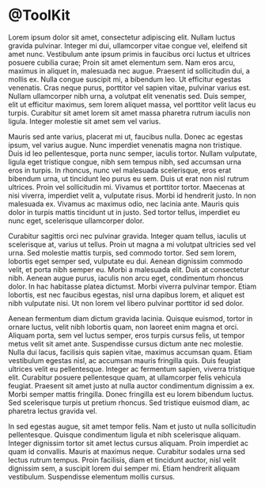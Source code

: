 # @ToolKit

Lorem ipsum dolor sit amet, consectetur adipiscing elit. Nullam luctus gravida pulvinar. Integer mi dui, ullamcorper vitae congue vel, eleifend sit amet nunc. Vestibulum ante ipsum primis in faucibus orci luctus et ultrices posuere cubilia curae; Proin sit amet elementum sem. Nam eros arcu, maximus in aliquet in, malesuada nec augue. Praesent id sollicitudin dui, a mollis ex. Nulla congue suscipit mi, a bibendum leo. Ut efficitur egestas venenatis. Cras neque purus, porttitor vel sapien vitae, pulvinar varius est. Nullam ullamcorper nibh urna, a volutpat elit venenatis sed. Duis semper, elit ut efficitur maximus, sem lorem aliquet massa, vel porttitor velit lacus eu turpis. Curabitur sit amet lorem sit amet massa pharetra rutrum iaculis non ligula. Integer molestie sit amet sem vel varius.

Mauris sed ante varius, placerat mi ut, faucibus nulla. Donec ac egestas ipsum, vel varius augue. Nunc imperdiet venenatis magna non tristique. Duis id leo pellentesque, porta nunc semper, iaculis tortor. Nullam vulputate, ligula eget tristique congue, nibh sem tempus nibh, sed accumsan urna eros in turpis. In rhoncus, nunc vel malesuada scelerisque, eros erat bibendum urna, ut tincidunt leo purus eu sem. Duis ut erat non nisl rutrum ultrices. Proin vel sollicitudin mi. Vivamus et porttitor tortor. Maecenas at nisi viverra, imperdiet velit a, vulputate risus. Morbi id hendrerit justo. In non malesuada ex. Vivamus ac maximus odio, nec lacinia ante. Mauris quis dolor in turpis mattis tincidunt ut in justo. Sed tortor tellus, imperdiet eu nunc eget, scelerisque ullamcorper dolor.

Curabitur sagittis orci nec pulvinar gravida. Integer quam tellus, iaculis ut scelerisque at, varius ut tellus. Proin ut magna a mi volutpat ultricies sed vel urna. Sed molestie mattis turpis, sed commodo tortor. Sed sem lorem, lobortis eget semper sed, vulputate eu dui. Aenean dignissim commodo velit, et porta nibh semper eu. Morbi a malesuada elit. Duis at consectetur nibh. Aenean augue purus, iaculis non arcu eget, condimentum rhoncus dolor. In hac habitasse platea dictumst. Morbi viverra pulvinar tempor. Etiam lobortis, est nec faucibus egestas, nisl urna dapibus lorem, et aliquet est nibh vulputate nisi. Ut non lorem vel libero pulvinar porttitor id sed dolor.

Aenean fermentum diam dictum gravida lacinia. Quisque euismod, tortor in ornare luctus, velit nibh lobortis quam, non laoreet enim magna et orci. Aliquam porta, sem vel luctus semper, eros turpis cursus felis, ut tempor metus velit sit amet ante. Suspendisse cursus dictum ante nec molestie. Nulla dui lacus, facilisis quis sapien vitae, maximus accumsan quam. Etiam vestibulum egestas nisl, ac accumsan mauris fringilla quis. Duis feugiat ultrices velit eu pellentesque. Integer ac fermentum sapien, viverra tristique elit. Curabitur posuere pellentesque quam, at ullamcorper felis vehicula feugiat. Praesent sit amet justo at nulla auctor condimentum dignissim a ex. Morbi semper mattis fringilla. Donec fringilla est eu lorem bibendum luctus. Sed scelerisque turpis ut pretium rhoncus. Sed tristique euismod diam, ac pharetra lectus gravida vel.

In sed egestas augue, sit amet tempor felis. Nam et justo ut nulla sollicitudin pellentesque. Quisque condimentum ligula et nibh scelerisque aliquam. Integer dignissim tortor sit amet lectus cursus aliquam. Proin imperdiet ac quam id convallis. Mauris at maximus neque. Curabitur sodales urna sed lectus rutrum tempus. Proin facilisis, diam et tincidunt auctor, nisl velit dignissim sem, a suscipit lorem dui semper mi. Etiam hendrerit aliquam vestibulum. Suspendisse elementum mollis cursus.

